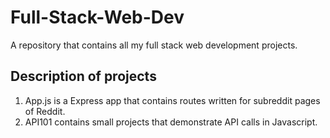 # Full-Stack-Web-Dev
A repository that contains all my full stack web development projects.
## Description of projects
1.  App.js is a Express app that contains routes written for subreddit pages of Reddit.
2.  API101 contains small projects that demonstrate API calls in Javascript.
    

